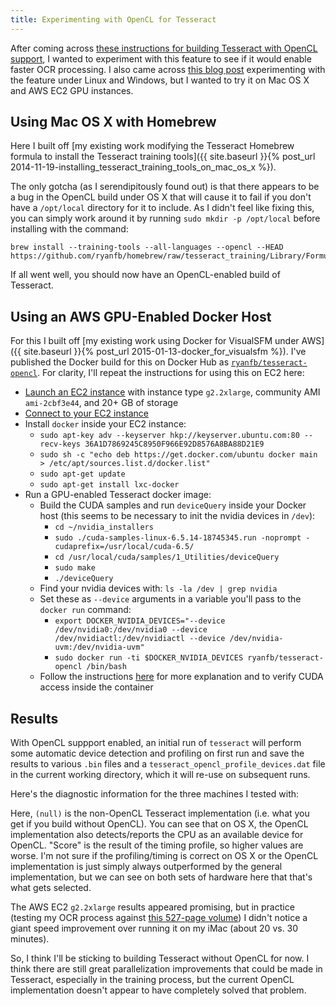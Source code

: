 ```yaml
---
title: Experimenting with OpenCL for Tesseract
---
```


After coming across [these instructions for building Tesseract with OpenCL support](https://code.google.com/p/tesseract-ocr/wiki/TesseractOpenCL), I wanted to experiment with this feature to see if it would enable faster OCR processing. I also came across [this blog post](http://www.sk-spell.sk.cx/tesseract-meets-the-opencl-first-test) experimenting with the feature under Linux and Windows, but I wanted to try it on Mac OS X and AWS EC2 GPU instances.

## Using Mac OS X with Homebrew

Here I built off [my existing work modifying the Tesseract Homebrew formula to install the Tesseract training tools]({{ site.baseurl }}{% post_url 2014-11-19-installing_tesseract_training_tools_on_mac_os_x %}).

The only gotcha (as I serendipitously found out) is that there appears to be a bug in the OpenCL build under OS X that will cause it to fail if you don't have a `/opt/local` directory for it to include. As I didn't feel like fixing this, you can simply work around it by running `sudo mkdir -p /opt/local` before installing with the command:

    brew install --training-tools --all-languages --opencl --HEAD https://github.com/ryanfb/homebrew/raw/tesseract_training/Library/Formula/tesseract.rb

If all went well, you should now have an OpenCL-enabled build of Tesseract.

## Using an AWS GPU-Enabled Docker Host

For this I built off [my existing work using Docker for VisualSFM under AWS]({{ site.baseurl }}{% post_url 2015-01-13-docker_for_visualsfm %}). I've published the Docker build for this on Docker Hub as [`ryanfb/tesseract-opencl`](https://registry.hub.docker.com/u/ryanfb/tesseract-opencl/). For clarity, I'll repeat the instructions for using this on EC2 here:

 * [Launch an EC2 instance](http://docs.aws.amazon.com/AWSEC2/latest/UserGuide/ec2-launch-instance_linux.html) with instance type `g2.2xlarge`, community AMI `ami-2cbf3e44`, and 20+ GB of storage
 * [Connect to your EC2 instance](http://docs.aws.amazon.com/AWSEC2/latest/UserGuide/ec2-connect-to-instance-linux.html)
 * Install `docker` inside your EC2 instance:
   * `sudo apt-key adv --keyserver hkp://keyserver.ubuntu.com:80 --recv-keys 36A1D7869245C8950F966E92D8576A8BA88D21E9`
   * `sudo sh -c "echo deb https://get.docker.com/ubuntu docker main > /etc/apt/sources.list.d/docker.list"`
   * `sudo apt-get update`
   * `sudo apt-get install lxc-docker`
 * Run a GPU-enabled Tesseract docker image:
   * Build the CUDA samples and run `deviceQuery` inside your Docker host (this seems to be necessary to init the nvidia devices in `/dev`):
     * `cd ~/nvidia_installers`
     * `sudo ./cuda-samples-linux-6.5.14-18745345.run -noprompt -cudaprefix=/usr/local/cuda-6.5/`
     * `cd /usr/local/cuda/samples/1_Utilities/deviceQuery`
     * `sudo make`
     * `./deviceQuery`
   * Find your nvidia devices with: `ls -la /dev | grep nvidia`
   * Set these as `--device` arguments in a variable you'll pass to the `docker run` command:
     * `export DOCKER_NVIDIA_DEVICES="--device /dev/nvidia0:/dev/nvidia0 --device /dev/nvidiactl:/dev/nvidiactl --device /dev/nvidia-uvm:/dev/nvidia-uvm"`
     * `sudo docker run -ti $DOCKER_NVIDIA_DEVICES ryanfb/tesseract-opencl /bin/bash`
   * Follow the instructions [here](http://tleyden.github.io/blog/2014/10/25/docker-on-aws-gpu-ubuntu-14-dot-04-slash-cuda-6-dot-5/) for more explanation and to verify CUDA access inside the container

## Results

With OpenCL suppport enabled, an initial run of `tesseract` will perform some automatic device detection and profiling on first run and save the results to various `.bin` files and a `tesseract_opencl_profile_devices.dat` file in the current working directory, which it will re-use on subsequent runs.

Here's the diagnostic information for the three machines I tested with:

<script src="https://gist.github.com/ryanfb/3f6c266f86bc9e8c5ac6.js"></script>

Here, `(null)` is the non-OpenCL Tesseract implementation (i.e. what you get if you build without OpenCL). You can see that on OS X, the OpenCL implementation also detects/reports the CPU as an available device for OpenCL. "Score" is the result of the timing profile, so higher values are worse. I'm not sure if the profiling/timing is correct on OS X or the OpenCL implementation is just simply always outperformed by the general implementation, but we can see on both sets of hardware here that that's what gets selected.

The AWS EC2 `g2.2xlarge` results appeared promising, but in practice (testing my OCR process against [this 527-page volume](https://archive.org/details/virorumceleberr01bousgoog)) I didn't notice a giant speed improvement over running it on my iMac (about 20 vs. 30 minutes).

So, I think I'll be sticking to building Tesseract without OpenCL for now. I think there are still great parallelization improvements that could be made in Tesseract, especially in the training process, but the current OpenCL implementation doesn't appear to have completely solved that problem.
